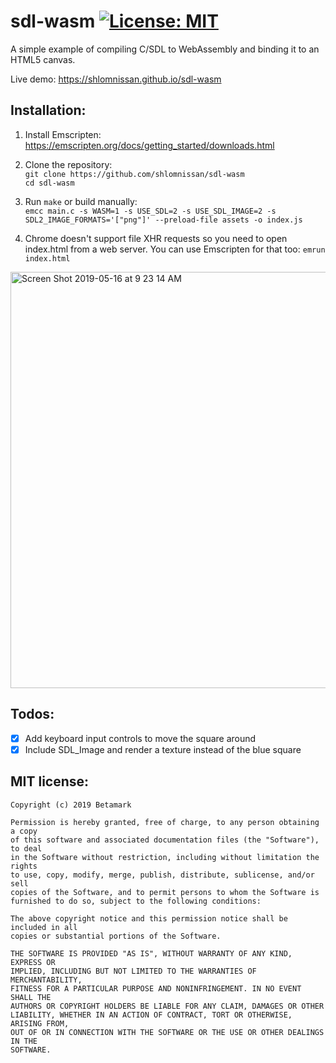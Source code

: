 # sdl-wasm [![License: MIT](https://img.shields.io/badge/License-MIT-blue.svg)](https://opensource.org/licenses/MIT)

A simple example of compiling C/SDL to WebAssembly and binding it to an HTML5 canvas. 

Live demo: https://shlomnissan.github.io/sdl-wasm

## Installation:

1. Install Emscripten:<br/>
https://emscripten.org/docs/getting_started/downloads.html

2. Clone the repository:<br/>
`git clone https://github.com/shlomnissan/sdl-wasm`<br/>
`cd sdl-wasm`

3. Run `make` or build manually:<br/>
`emcc main.c -s WASM=1 -s USE_SDL=2 -s USE_SDL_IMAGE=2 -s SDL2_IMAGE_FORMATS='["png"]' --preload-file assets -o index.js`

4. Chrome doesn't support file XHR requests so you need to open index.html from a web server. You can use Emscripten for that too: 
`emrun index.html`

<img width="666" alt="Screen Shot 2019-05-16 at 9 23 14 AM" src="https://user-images.githubusercontent.com/3165988/57870623-524f5a80-77bc-11e9-9b78-692cbd632c6e.png">

## Todos:

- [x] Add keyboard input controls to move the square around
- [x] Include SDL_Image and render a texture instead of the blue square

## MIT license:

```
Copyright (c) 2019 Betamark

Permission is hereby granted, free of charge, to any person obtaining a copy
of this software and associated documentation files (the "Software"), to deal
in the Software without restriction, including without limitation the rights
to use, copy, modify, merge, publish, distribute, sublicense, and/or sell
copies of the Software, and to permit persons to whom the Software is
furnished to do so, subject to the following conditions:

The above copyright notice and this permission notice shall be included in all
copies or substantial portions of the Software.

THE SOFTWARE IS PROVIDED "AS IS", WITHOUT WARRANTY OF ANY KIND, EXPRESS OR
IMPLIED, INCLUDING BUT NOT LIMITED TO THE WARRANTIES OF MERCHANTABILITY,
FITNESS FOR A PARTICULAR PURPOSE AND NONINFRINGEMENT. IN NO EVENT SHALL THE
AUTHORS OR COPYRIGHT HOLDERS BE LIABLE FOR ANY CLAIM, DAMAGES OR OTHER
LIABILITY, WHETHER IN AN ACTION OF CONTRACT, TORT OR OTHERWISE, ARISING FROM,
OUT OF OR IN CONNECTION WITH THE SOFTWARE OR THE USE OR OTHER DEALINGS IN THE
SOFTWARE.
```
